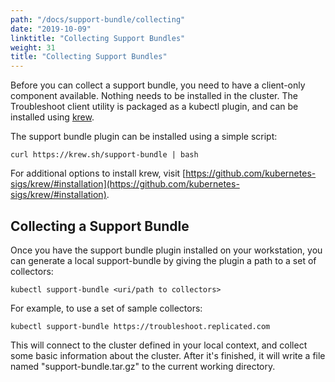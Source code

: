 ```yaml
---
path: "/docs/support-bundle/collecting"
date: "2019-10-09"
linktitle: "Collecting Support Bundles"
weight: 31
title: "Collecting Support Bundles"
---
```


Before you can collect a support bundle, you need to have a client-only component available. Nothing needs to be installed in the cluster. The Troubleshoot client utility is packaged as a kubectl plugin, and can be installed using [krew](https://krew.dev). 

The support bundle plugin can be installed using a simple script:

```shell
curl https://krew.sh/support-bundle | bash 
```

For additional options to install krew, visit [https://github.com/kubernetes-sigs/krew/#installation](https://github.com/kubernetes-sigs/krew/#installation).

## Collecting a Support Bundle

Once you have the support bundle plugin installed on your workstation, you can generate a local support-bundle by giving the plugin a path to a set of collectors:

```shell
kubectl support-bundle <uri/path to collectors>
```

For example, to use a set of sample collectors:

```shell
kubectl support-bundle https://troubleshoot.replicated.com
```

This will connect to the cluster defined in your local context, and collect some basic information about the cluster. After it's finished, it will write a file named "support-bundle.tar.gz" to the current working directory.
